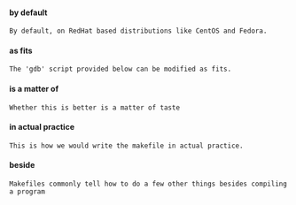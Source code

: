 #### by default
```
By default, on RedHat based distributions like CentOS and Fedora.
```

#### as fits
```
The 'gdb' script provided below can be modified as fits.
```

#### is a matter of
```
Whether this is better is a matter of taste
```

#### in actual practice
```
This is how we would write the makefile in actual practice.
```

#### beside
```
Makefiles commonly tell how to do a few other things besides compiling a program
```
